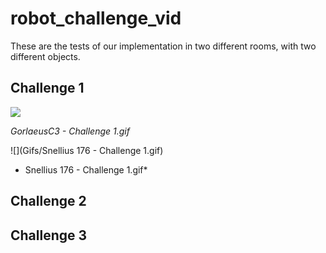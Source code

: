 # robot_challenge_vid

These are the tests of our implementation in two different rooms, with two different objects.

## Challenge 1
![](https://github.com/katezach/robot_challenge_vid/blob/main/Gifs/GorlaeusC3%20-%20Challenge%201.gif)

*GorlaeusC3 - Challenge 1.gif*

![](Gifs/Snellius 176 - Challenge 1.gif)

* Snellius 176 - Challenge 1.gif*

## Challenge 2

## Challenge 3 
